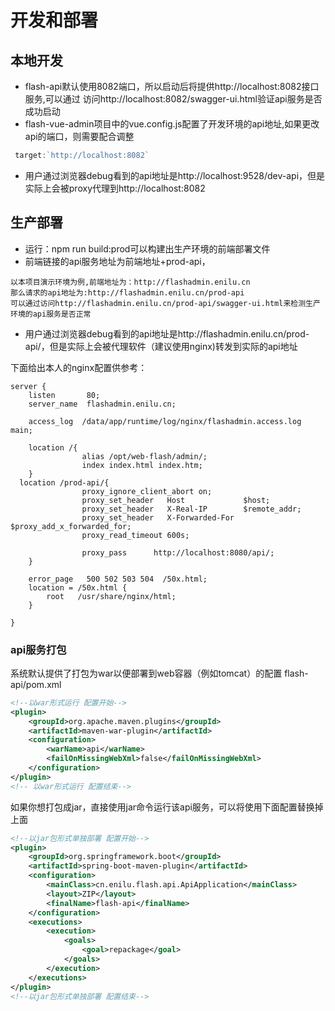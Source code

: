 # 开发和部署

## 本地开发
- flash-api默认使用8082端口，所以启动后将提供http://localhost:8082接口服务,可以通过 访问http://localhost:8082/swagger-ui.html验证api服务是否成功启动
- flash-vue-admin项目中的vue.config.js配置了开发环境的api地址,如果更改api的端口，则需要配合调整
```javascript
 target:`http://localhost:8082`
```
- 用户通过浏览器debug看到的api地址是http://localhost:9528/dev-api，但是实际上会被proxy代理到http://localhost:8082



## 生产部署

- 运行：npm run build:prod可以构建出生产环境的前端部署文件
- 前端链接的api服务地址为前端地址+prod-api，
```
以本项目演示环境为例,前端地址为：http://flashadmin.enilu.cn
那么请求的api地址为:http://flashadmin.enilu.cn/prod-api
可以通过访问http://flashadmin.enilu.cn/prod-api/swagger-ui.html来检测生产环境的api服务是否正常
```

- 用户通过浏览器debug看到的api地址是http://flashadmin.enilu.cn/prod-api/，但是实际上会被代理软件（建议使用nginx)转发到实际的api地址


下面给出本人的nginx配置供参考：
```
server {
    listen       80;
    server_name  flashadmin.enilu.cn;

    access_log  /data/app/runtime/log/nginx/flashadmin.access.log  main;
    
    location /{
                alias /opt/web-flash/admin/;
                index index.html index.htm;
    }
  location /prod-api/{
                proxy_ignore_client_abort on;
                proxy_set_header   Host             $host;
                proxy_set_header   X-Real-IP        $remote_addr;
                proxy_set_header   X-Forwarded-For $proxy_add_x_forwarded_for;
                proxy_read_timeout 600s;

                proxy_pass      http://localhost:8080/api/;
    }

    error_page   500 502 503 504  /50x.html;
    location = /50x.html {
        root   /usr/share/nginx/html;
    }

}

```

### api服务打包
系统默认提供了打包为war以便部署到web容器（例如tomcat）的配置
flash-api/pom.xml
```xml
<!--以war形式运行 配置开始-->
<plugin>
    <groupId>org.apache.maven.plugins</groupId>
    <artifactId>maven-war-plugin</artifactId>
    <configuration>
        <warName>api</warName>
        <failOnMissingWebXml>false</failOnMissingWebXml>
    </configuration>
</plugin>
<!-- 以war形式运行 配置结束-->
```

如果你想打包成jar，直接使用jar命令运行该api服务，可以将使用下面配置替换掉上面
```xml
<!--以jar包形式单独部署 配置开始-->
<plugin>
    <groupId>org.springframework.boot</groupId>
    <artifactId>spring-boot-maven-plugin</artifactId>
    <configuration>
        <mainClass>cn.enilu.flash.api.ApiApplication</mainClass>
        <layout>ZIP</layout>
        <finalName>flash-api</finalName>
    </configuration>
    <executions>
        <execution>
            <goals>
                <goal>repackage</goal>
            </goals>
        </execution>
    </executions>
</plugin>
<!--以jar包形式单独部署 配置结束-->
```
